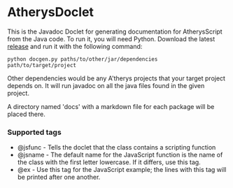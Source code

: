 # AtherysDoclet

This is the Javadoc Doclet for generating documentation for AtherysScript from the Java code. To run it, you will need Python. Download the latest [release](https://github.com/Atherys-Horizons/AtherysDocs/releases) and run it with the following command:
```
python docgen.py paths/to/other/jar/dependencies path/to/target/project
```
Other dependencies would be any A'therys projects that your target project depends on. It will run javadoc on all the java files found in the given project.

A directory named 'docs' with a markdown file for each package will be placed there.

### Supported tags

* @jsfunc - Tells the doclet that the class contains a scripting function
* @jsname - The default name for the JavaScript function is the name of the class with the first letter lowercase. If it differs, use this tag.
* @ex - Use this tag for the JavaScript example; the lines with this tag will be printed after one another.

